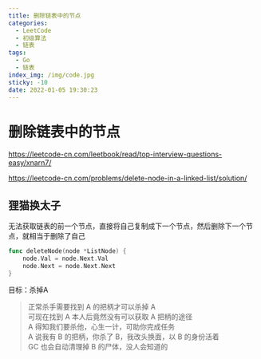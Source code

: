```yaml
---
title: 删除链表中的节点
categories:
  - LeetCode
  - 初级算法
  - 链表
tags:
  - Go
  - 链表
index_img: /img/code.jpg
sticky: -10
date: 2022-01-05 19:30:23
---
```


# 删除链表中的节点

https://leetcode-cn.com/leetbook/read/top-interview-questions-easy/xnarn7/

https://leetcode-cn.com/problems/delete-node-in-a-linked-list/solution/

## 狸猫换太子

无法获取链表的前一个节点，直接将自己复制成下一个节点，然后删除下一个节点，就相当于删除了自己

```go
func deleteNode(node *ListNode) {
    node.Val = node.Next.Val
    node.Next = node.Next.Next
}
```

目标：杀掉A

> 正常杀手需要找到 A 的把柄才可以杀掉 A <br>
可现在找到 A 本人后竟然没有可以获取 A 把柄的途径 <br>
A 得知我们要杀他，心生一计，可助你完成任务 <br>
A 说我有 B 的把柄，你杀了 B，我改头换面，以 B 的身份活着 <br>
GC 也会自动清理掉 B 的尸体，没人会知道的
